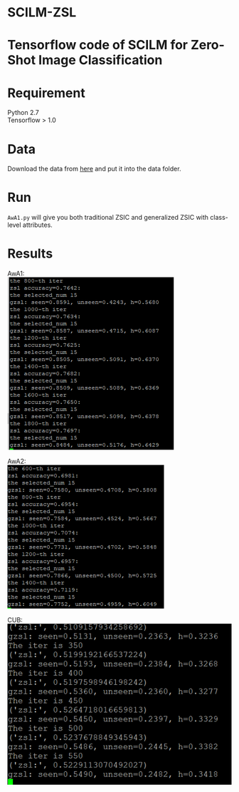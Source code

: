 # SCILM-ZSL

# Tensorflow code of SCILM for Zero-Shot Image Classification

# Requirement
Python 2.7\
Tensorflow > 1.0

# Data
Download the data from [here](https://drive.google.com/open?id=1iExbrVdSFjm9UlSj_53kmlFkh1ZCf7Kj) and put it into the data folder.

# Run
`AwA1.py` will give you both traditional ZSIC and generalized ZSIC with class-level attributes.

# Results
AwA1:\
![image](https://github.com/ylytju/SCILM-ZSL/blob/master/results/awa1.png)

AwA2:\
![image](https://github.com/ylytju/SCILM-ZSL/blob/master/results/AwA2.png)

CUB:\
![image](https://github.com/ylytju/SCILM-ZSL/blob/master/results/CUB.png)



